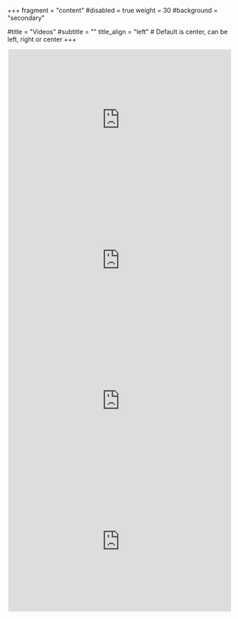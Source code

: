 +++
fragment = "content"
#disabled = true
weight = 30
#background = "secondary"

#title = "Videos"
#subtitle = ""
title_align = "left" # Default is center, can be left, right or center
+++

<center>
<iframe width="500" height="315" src="https://www.youtube.com/embed/BFCIsWKDkbU" title="YouTube video player" frameborder="0" allow="accelerometer; autoplay; clipboard-write; encrypted-media; gyroscope; picture-in-picture; web-share" allowfullscreen></iframe>

<iframe width="500" height="315" src="https://www.youtube.com/embed/jj4jZmwzaG4" title="YouTube video player" frameborder="0" allow="accelerometer; autoplay; clipboard-write; encrypted-media; gyroscope; picture-in-picture; web-share" allowfullscreen></iframe>

<iframe width="500" height="315" src="https://www.youtube.com/embed/u8ry_ELIuTQ" title="YouTube video player" frameborder="0" allow="accelerometer; autoplay; clipboard-write; encrypted-media; gyroscope; picture-in-picture; web-share" allowfullscreen></iframe>

<iframe width="500" height="315" src="https://www.youtube.com/embed/lLcFpc4IoN8" title="YouTube video player" frameborder="0" allow="accelerometer; autoplay; clipboard-write; encrypted-media; gyroscope; picture-in-picture; web-share" allowfullscreen></iframe>

</center>